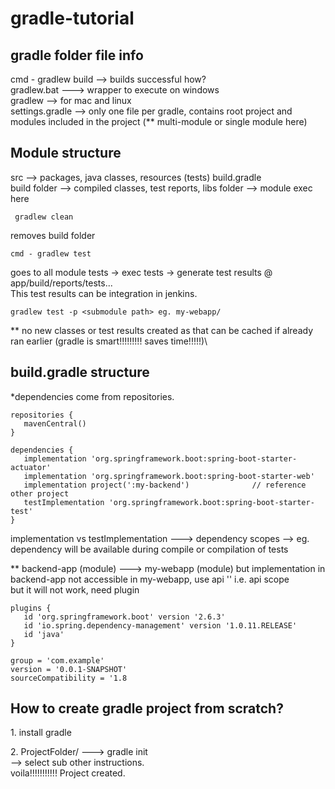 # gradle-tutorial

## gradle folder file info
cmd - gradlew build --> builds successful how?\
gradlew.bat ---> wrapper to execute on windows\
gradlew --> for mac and linux\
settings.gradle -->  only one file per gradle, contains root project and modules
included in the project (** multi-module or single module here)
## Module structure
src  --> packages, java classes, resources (tests)
build.gradle\
build folder --> compiled classes, test reports, libs folder --> module exec here
```
 gradlew clean
 ```
removes build folder
```
cmd - gradlew test
```
goes to all module tests -> exec tests -> generate test results @ app/build/reports/tests...\
This test results can be integration in jenkins.
```
gradlew test -p <submodule path> eg. my-webapp/
```
** no new classes or test results created as that can be cached if already\
ran earlier (gradle is smart!!!!!!!!! saves time!!!!!)\

## build.gradle structure

*dependencies come from repositories.
```
repositories {
   mavenCentral()
}

dependencies {
   implementation 'org.springframework.boot:spring-boot-starter-actuator'
   implementation 'org.springframework.boot:spring-boot-starter-web'
   implementation project(':my-backend')              // reference other project
   testImplementation 'org.springframework.boot:spring-boot-starter-test'
}
```
implementation vs testImplementation ---> dependency scopes --> eg. dependency will be available during compile or compilation of tests

** backend-app (module) ---> my-webapp (module)
but implementation in backend-app not accessible in my-webapp, use api '<dependency>' i.e. api scope\
but it will not work, need plugin
```
plugins {
   id 'org.springframework.boot' version '2.6.3'
   id 'io.spring.dependency-management' version '1.0.11.RELEASE'
   id 'java'
}
```
```
group = 'com.example'
version = '0.0.1-SNAPSHOT'
sourceCompatibility = '1.8
```

## How to create gradle project from scratch?

1\. install gradle

2\. ProjectFolder/    ---> gradle init\
                            --> select sub other instructions.\
voila!!!!!!!!!!! Project created.
